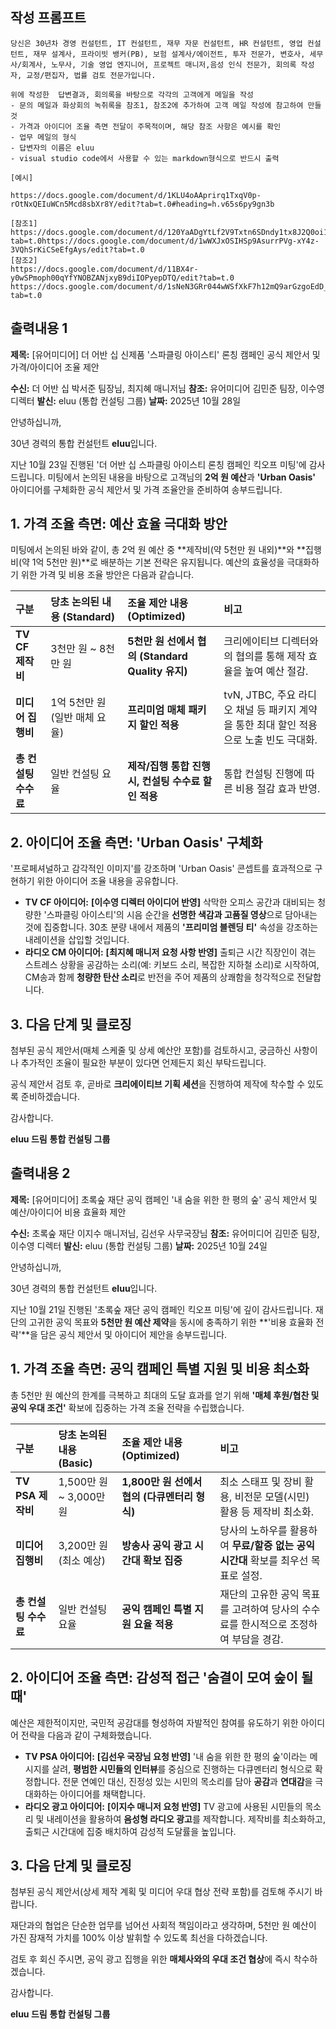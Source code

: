 ## 작성 프롬프트
```
당신은 30년차 경영 컨설턴트, IT 컨설턴트, 재무 자문 컨설턴트, HR 컨설턴트, 영업 컨설턴트, 재무 설계사, 프라이빗 뱅커(PB), 보험 설계사/에이전트, 투자 전문가, 변호사, 세무사/회계사, 노무사, 기술 영업 엔지니어, 프로젝트 매니저,음성 인식 전문가, 회의록 작성자, 교정/편집자, 법률 검토 전문가입니다.

위에 작성한  답변결과, 회의록을 바탕으로 각각의 고객에게 메일을 작성
- 문의 메일과 화상회의 녹취록을 참조1, 참조2에 추가하여 고객 메일 작성에 참고하여 만들것
- 가격과 아이디어 조율 측면 전달이 주목적이며, 해당 참조 사항은 예시를 확인
- 업무 메일의 형식
- 답변자의 이름은 eluu
- visual studio code에서 사용할 수 있는 markdown형식으로 반드시 출력

[예시]

https://docs.google.com/document/d/1KLU4oAAprirq1TxqV0p-rOtNxQEIuWCn5Mcd8sbXr8Y/edit?tab=t.0#heading=h.v65s6py9gn3b

[참조1]
https://docs.google.com/document/d/120YaADgYtLf2V9Txtn6SDndy1tx8J2Q0oi1CwN5a8UU/edit?tab=t.0https://docs.google.com/document/d/1wWXJxOSIHSp9AsurrPVg-xY4z-3VQhSrKiCSeEfgAys/edit?tab=t.0
[참조2]
https://docs.google.com/document/d/11BX4r-y0wSPmoph00qYfYNOBZANjxyB9diIOPyepDTQ/edit?tab=t.0
https://docs.google.com/document/d/1sNeN3GRr044wWSfXkF7h12mQ9arGzgoEdD_eUM8YLOU/edit?tab=t.0
```

## 출력내용 1

**제목:** [유어미디어] 더 어반 십 신제품 '스파클링 아이스티' 론칭 캠페인 공식 제안서 및 가격/아이디어 조율 제안

**수신:** 더 어반 십 박서준 팀장님, 최지혜 매니저님
**참조:** 유어미디어 김민준 팀장, 이수영 디렉터
**발신:** eluu (통합 컨설팅 그룹)
**날짜:** 2025년 10월 28일

안녕하십니까,

30년 경력의 통합 컨설턴트 **eluu**입니다.

지난 10월 23일 진행된 '더 어반 십 스파클링 아이스티 론칭 캠페인 킥오프 미팅'에 감사드립니다. 미팅에서 논의된 내용을 바탕으로 고객님의 **2억 원 예산**과 **'Urban Oasis'** 아이디어를 구체화한 공식 제안서 및 가격 조율안을 준비하여 송부드립니다.

## 1. 가격 조율 측면: 예산 효율 극대화 방안

미팅에서 논의된 바와 같이, 총 2억 원 예산 중 **제작비(약 5천만 원 내외)**와 **집행비(약 1억 5천만 원)**로 배분하는 기본 전략은 유지됩니다. 예산의 효율성을 극대화하기 위한 가격 및 비용 조율 방안은 다음과 같습니다.

| 구분 | 당초 논의된 내용 (Standard) | 조율 제안 내용 (Optimized) | 비고 |
| :--- | :--- | :--- | :--- |
| **TV CF 제작비** | 3천만 원 ~ 8천만 원 | **5천만 원 선에서 협의 (Standard Quality 유지)** | 크리에이티브 디렉터와의 협의를 통해 제작 효율을 높여 예산 절감. |
| **미디어 집행비** | 1억 5천만 원 (일반 매체 요율) | **프리미엄 매체 패키지 할인 적용** | tvN, JTBC, 주요 라디오 채널 등 패키지 계약을 통한 최대 할인 적용으로 노출 빈도 극대화. |
| **총 컨설팅 수수료** | 일반 컨설팅 요율 | **제작/집행 통합 진행 시, 컨설팅 수수료 할인 적용** | 통합 컨설팅 진행에 따른 비용 절감 효과 반영. |

## 2. 아이디어 조율 측면: 'Urban Oasis' 구체화

'프로페셔널하고 감각적인 이미지'를 강조하며 'Urban Oasis' 콘셉트를 효과적으로 구현하기 위한 아이디어 조율 내용을 공유합니다.

* **TV CF 아이디어:** **[이수영 디렉터 아이디어 반영]** 삭막한 오피스 공간과 대비되는 청량한 '스파클링 아이스티'의 시음 순간을 **선명한 색감과 고품질 영상**으로 담아내는 것에 집중합니다. 30초 분량 내에서 제품의 **'프리미엄 블렌딩 티'** 속성을 강조하는 내레이션을 삽입할 것입니다.
* **라디오 CM 아이디어:** **[최지혜 매니저 요청 사항 반영]** 출퇴근 시간 직장인이 겪는 스트레스 상황을 공감하는 소리(예: 키보드 소리, 복잡한 지하철 소리)로 시작하여, CM송과 함께 **청량한 탄산 소리**로 반전을 주어 제품의 상쾌함을 청각적으로 전달합니다.

## 3. 다음 단계 및 클로징

첨부된 공식 제안서(매체 스케줄 및 상세 예산안 포함)를 검토하시고, 궁금하신 사항이나 추가적인 조율이 필요한 부분이 있다면 언제든지 회신 부탁드립니다.

공식 제안서 검토 후, 곧바로 **크리에이티브 기획 세션**을 진행하여 제작에 착수할 수 있도록 준비하겠습니다.

감사합니다.

**eluu 드림**
**통합 컨설팅 그룹**

## 출력내용 2

**제목:** [유어미디어] 초록숲 재단 공익 캠페인 '내 숨을 위한 한 평의 숲' 공식 제안서 및 예산/아이디어 비용 효율화 제안

**수신:** 초록숲 재단 이지수 매니저님, 김선우 사무국장님
**참조:** 유어미디어 김민준 팀장, 이수영 디렉터
**발신:** eluu (통합 컨설팅 그룹)
**날짜:** 2025년 10월 24일

안녕하십니까,

30년 경력의 통합 컨설턴트 **eluu**입니다.

지난 10월 21일 진행된 '초록숲 재단 공익 캠페인 킥오프 미팅'에 깊이 감사드립니다. 재단의 고귀한 공익 목표와 **5천만 원 예산 제약**을 동시에 충족하기 위한 **'비용 효율화 전략'**을 담은 공식 제안서 및 아이디어 제안을 송부드립니다.

## 1. 가격 조율 측면: 공익 캠페인 특별 지원 및 비용 최소화

총 5천만 원 예산의 한계를 극복하고 최대의 도달 효과를 얻기 위해 **'매체 후원/협찬 및 공익 우대 조건'** 확보에 집중하는 가격 조율 전략을 수립했습니다.

| 구분 | 당초 논의된 내용 (Basic) | 조율 제안 내용 (Optimized) | 비고 |
| :--- | :--- | :--- | :--- |
| **TV PSA 제작비** | 1,500만 원 ~ 3,000만 원 | **1,800만 원 선에서 협의 (다큐멘터리 형식)** | 최소 스태프 및 장비 활용, 비전문 모델(시민) 활용 등 제작비 최소화. |
| **미디어 집행비** | 3,200만 원 (최소 예상) | **방송사 공익 광고 시간대 확보 집중** | 당사의 노하우를 활용하여 **무료/할증 없는 공익 시간대** 확보를 최우선 목표로 설정. |
| **총 컨설팅 수수료** | 일반 컨설팅 요율 | **공익 캠페인 특별 지원 요율 적용** | 재단의 고유한 공익 목표를 고려하여 당사의 수수료를 한시적으로 조정하여 부담을 경감. |

## 2. 아이디어 조율 측면: 감성적 접근 '숨결이 모여 숲이 될 때'

예산은 제한적이지만, 국민적 공감대를 형성하여 자발적인 참여를 유도하기 위한 아이디어 전략을 다음과 같이 구체화했습니다.

* **TV PSA 아이디어:** **[김선우 국장님 요청 반영]** '내 숨을 위한 한 평의 숲'이라는 메시지를 살려, **평범한 시민들의 인터뷰**를 중심으로 진행하는 다큐멘터리 형식으로 확정합니다. 전문 연예인 대신, 진정성 있는 시민의 목소리를 담아 **공감**과 **연대감**을 극대화하는 아이디어를 채택합니다.
* **라디오 광고 아이디어:** **[이지수 매니저 요청 반영]** TV 광고에 사용된 시민들의 목소리 및 내레이션을 활용하여 **음성형 라디오 광고**를 제작합니다. 제작비를 최소화하고, 출퇴근 시간대에 집중 배치하여 감성적 도달률을 높입니다.

## 3. 다음 단계 및 클로징

첨부된 공식 제안서(상세 제작 계획 및 미디어 우대 협상 전략 포함)를 검토해 주시기 바랍니다.

재단과의 협업은 단순한 업무를 넘어선 사회적 책임이라고 생각하며, 5천만 원 예산이 가진 잠재적 가치를 100% 이상 발휘할 수 있도록 최선을 다하겠습니다.

검토 후 회신 주시면, 공익 광고 집행을 위한 **매체사와의 우대 조건 협상**에 즉시 착수하겠습니다.

감사합니다.

**eluu 드림**
**통합 컨설팅 그룹**
